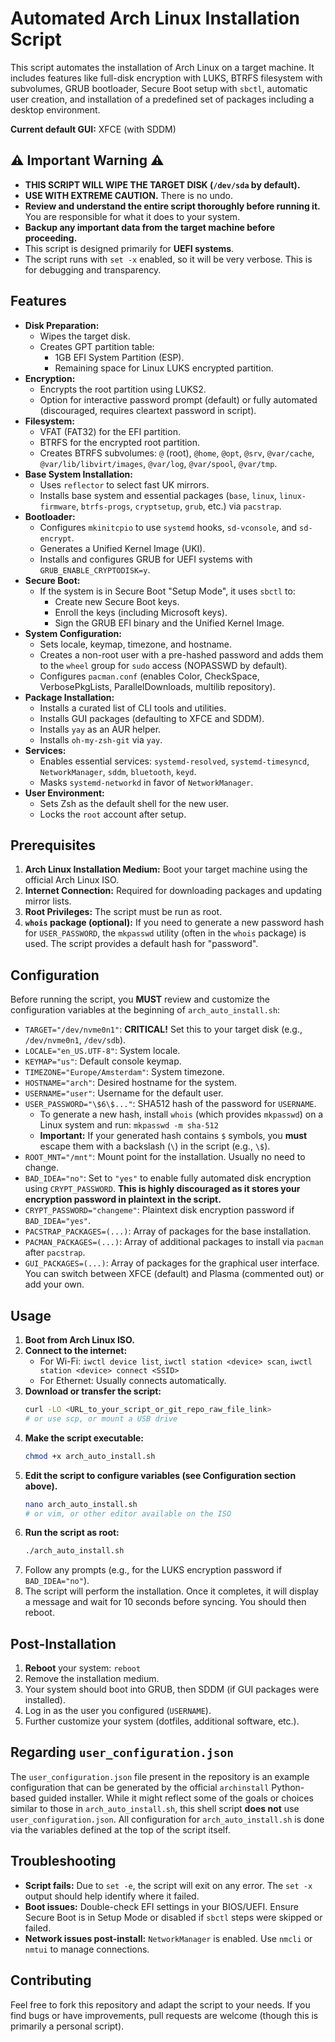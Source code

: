 # Automated Arch Linux Installation Script

This script automates the installation of Arch Linux on a target machine. It includes features like full-disk encryption with LUKS, BTRFS filesystem with subvolumes, GRUB bootloader, Secure Boot setup with `sbctl`, automatic user creation, and installation of a predefined set of packages including a desktop environment.

**Current default GUI:** XFCE (with SDDM)

## ⚠️ Important Warning ⚠️

*   **THIS SCRIPT WILL WIPE THE TARGET DISK (`/dev/sda` by default).**
*   **USE WITH EXTREME CAUTION.** There is no undo.
*   **Review and understand the entire script thoroughly before running it.** You are responsible for what it does to your system.
*   **Backup any important data from the target machine before proceeding.**
*   This script is designed primarily for **UEFI systems**.
*   The script runs with `set -x` enabled, so it will be very verbose. This is for debugging and transparency.

## Features

*   **Disk Preparation:**
    *   Wipes the target disk.
    *   Creates GPT partition table:
        *   1GB EFI System Partition (ESP).
        *   Remaining space for Linux LUKS encrypted partition.
*   **Encryption:**
    *   Encrypts the root partition using LUKS2.
    *   Option for interactive password prompt (default) or fully automated (discouraged, requires cleartext password in script).
*   **Filesystem:**
    *   VFAT (FAT32) for the EFI partition.
    *   BTRFS for the encrypted root partition.
    *   Creates BTRFS subvolumes: `@` (root), `@home`, `@opt`, `@srv`, `@var/cache`, `@var/lib/libvirt/images`, `@var/log`, `@var/spool`, `@var/tmp`.
*   **Base System Installation:**
    *   Uses `reflector` to select fast UK mirrors.
    *   Installs base system and essential packages (`base`, `linux`, `linux-firmware`, `btrfs-progs`, `cryptsetup`, `grub`, etc.) via `pacstrap`.
*   **Bootloader:**
    *   Configures `mkinitcpio` to use `systemd` hooks, `sd-vconsole`, and `sd-encrypt`.
    *   Generates a Unified Kernel Image (UKI).
    *   Installs and configures GRUB for UEFI systems with `GRUB_ENABLE_CRYPTODISK=y`.
*   **Secure Boot:**
    *   If the system is in Secure Boot "Setup Mode", it uses `sbctl` to:
        *   Create new Secure Boot keys.
        *   Enroll the keys (including Microsoft keys).
        *   Sign the GRUB EFI binary and the Unified Kernel Image.
*   **System Configuration:**
    *   Sets locale, keymap, timezone, and hostname.
    *   Creates a non-root user with a pre-hashed password and adds them to the `wheel` group for `sudo` access (NOPASSWD by default).
    *   Configures `pacman.conf` (enables Color, CheckSpace, VerbosePkgLists, ParallelDownloads, multilib repository).
*   **Package Installation:**
    *   Installs a curated list of CLI tools and utilities.
    *   Installs GUI packages (defaulting to XFCE and SDDM).
    *   Installs `yay` as an AUR helper.
    *   Installs `oh-my-zsh-git` via `yay`.
*   **Services:**
    *   Enables essential services: `systemd-resolved`, `systemd-timesyncd`, `NetworkManager`, `sddm`, `bluetooth`, `keyd`.
    *   Masks `systemd-networkd` in favor of `NetworkManager`.
*   **User Environment:**
    *   Sets Zsh as the default shell for the new user.
    *   Locks the `root` account after setup.

## Prerequisites

1.  **Arch Linux Installation Medium:** Boot your target machine using the official Arch Linux ISO.
2.  **Internet Connection:** Required for downloading packages and updating mirror lists.
3.  **Root Privileges:** The script must be run as root.
4.  **`whois` package (optional):** If you need to generate a new password hash for `USER_PASSWORD`, the `mkpasswd` utility (often in the `whois` package) is used. The script provides a default hash for "password".

## Configuration

Before running the script, you **MUST** review and customize the configuration variables at the beginning of `arch_auto_install.sh`:

*   `TARGET="/dev/nvme0n1"`: **CRITICAL!** Set this to your target disk (e.g., `/dev/nvme0n1`, `/dev/sdb`).
*   `LOCALE="en_US.UTF-8"`: System locale.
*   `KEYMAP="us"`: Default console keymap.
*   `TIMEZONE="Europe/Amsterdam"`: System timezone.
*   `HOSTNAME="arch"`: Desired hostname for the system.
*   `USERNAME="user"`: Username for the default user.
*   `USER_PASSWORD="\$6\$..."`: SHA512 hash of the password for `USERNAME`.
    *   To generate a new hash, install `whois` (which provides `mkpasswd`) on a Linux system and run: `mkpasswd -m sha-512`
    *   **Important:** If your generated hash contains `$` symbols, you **must** escape them with a backslash (`\`) in the script (e.g., `\$`).
*   `ROOT_MNT="/mnt"`: Mount point for the installation. Usually no need to change.
*   `BAD_IDEA="no"`: Set to `"yes"` to enable fully automated disk encryption using `CRYPT_PASSWORD`. **This is highly discouraged as it stores your encryption password in plaintext in the script.**
*   `CRYPT_PASSWORD="changeme"`: Plaintext disk encryption password if `BAD_IDEA="yes"`.
*   `PACSTRAP_PACKAGES=(...)`: Array of packages for the base installation.
*   `PACMAN_PACKAGES=(...)`: Array of additional packages to install via `pacman` after `pacstrap`.
*   `GUI_PACKAGES=(...)`: Array of packages for the graphical user interface. You can switch between XFCE (default) and Plasma (commented out) or add your own.

## Usage

1.  **Boot from Arch Linux ISO.**
2.  **Connect to the internet:**
    *   For Wi-Fi: `iwctl device list`, `iwctl station <device> scan`, `iwctl station <device> connect <SSID>`
    *   For Ethernet: Usually connects automatically.
3.  **Download or transfer the script:**
    ```bash
    curl -LO <URL_to_your_script_or_git_repo_raw_file_link>
    # or use scp, or mount a USB drive
    ```
4.  **Make the script executable:**
    ```bash
    chmod +x arch_auto_install.sh
    ```
5.  **Edit the script to configure variables (see Configuration section above).**
    ```bash
    nano arch_auto_install.sh
    # or vim, or other editor available on the ISO
    ```
6.  **Run the script as root:**
    ```bash
    ./arch_auto_install.sh
    ```
7.  Follow any prompts (e.g., for the LUKS encryption password if `BAD_IDEA="no"`).
8.  The script will perform the installation. Once it completes, it will display a message and wait for 10 seconds before syncing. You should then reboot.

## Post-Installation

1.  **Reboot** your system: `reboot`
2.  Remove the installation medium.
3.  Your system should boot into GRUB, then SDDM (if GUI packages were installed).
4.  Log in as the user you configured (`USERNAME`).
5.  Further customize your system (dotfiles, additional software, etc.).

## Regarding `user_configuration.json`

The `user_configuration.json` file present in the repository is an example configuration that can be generated by the official `archinstall` Python-based guided installer. While it might reflect some of the goals or choices similar to those in `arch_auto_install.sh`, this shell script **does not** use `user_configuration.json`. All configuration for `arch_auto_install.sh` is done via the variables defined at the top of the script itself.

## Troubleshooting

*   **Script fails:** Due to `set -e`, the script will exit on any error. The `set -x` output should help identify where it failed.
*   **Boot issues:** Double-check EFI settings in your BIOS/UEFI. Ensure Secure Boot is in Setup Mode or disabled if `sbctl` steps were skipped or failed.
*   **Network issues post-install:** `NetworkManager` is enabled. Use `nmcli` or `nmtui` to manage connections.

## Contributing

Feel free to fork this repository and adapt the script to your needs. If you find bugs or have improvements, pull requests are welcome (though this is primarily a personal script).
